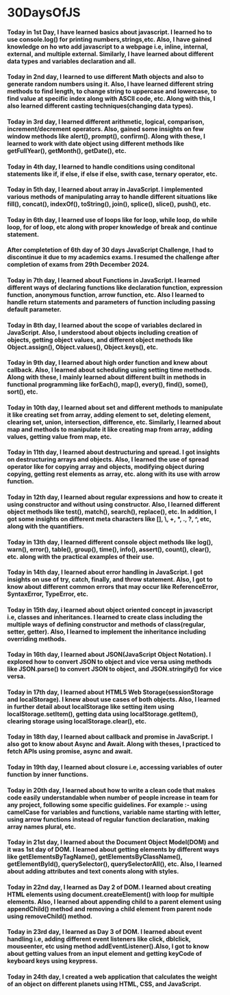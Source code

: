 # 30DaysOfJS
<!--Source of my study: https://30dayjavascript.js.org/ --> 

<!-- 01-Day -->
<h4>
Today in 1st Day, I have learned basics about javascript. I learned ho to use console.log() for printing numbers,strings,etc. Also, I have gained knowledge on ho wto add javascript to a webpage i.e, inline, internal, external, and multiple external. Similarly, I have learned about different data types and variables declaration and all. 
</h4>

<!-- 02-Day -->
<h4>
Today in 2nd day, I learned to use different Math objects and also to generate random numbers using it. Also, I have learned different string methods to find length, to change string to uppercase and lowercase, to find value at specific index along with ASCII code, etc. Along with this, I also learned different casting techniques(changing data types). 
</h4>

<!-- 03-Day -->
<h4>
Today in 3rd day, I learned different arithmetic, logical, comparison, increment/decrement operators. Also, gained some insights on few window methods like alert(), prompt(), confirm(). Along with these, I learned to work with date object using different methods like getFullYear(), getMonth(), getDate(), etc.
</h4>

<!-- 04-Day -->
<h4>
Today in 4th day, I learned to handle conditions using conditonal statements like if, if else, if else if else, swith case, ternary operator, etc. 
</h4>

<!-- 05-Day -->
<h4>
Today in 5th day, I learned about array in JavaScript. I implemented various methods of manipulating array to handle different situations like fill(), concat(), indexOf(), toString(), join(), splice(), slice(), push(), etc.
</h4>

<!-- 06-Day -->
<h4>
Today in 6th day, I learned use of loops like for loop, while loop, do while loop, for of loop, etc along with proper knowledge of break and continue statement.
</h4>

<!-- Reason of Discontinuity -->
<h4>
After completetion of 6th day of 30 days JavaScript Challenge, I had to discontinue it due to my academics exams. I resumed the challenge after completion of exams from 29th December 2024.
</h4>

<!-- 07-Day -->
<h4>
Today in 7th day, I learned about Functions in JavaScript. I learned different ways of declaring functions like declaration function, expression function, anonymous function, arrow function, etc. Also I learned to handle return statements and parameters of function including passing default parameter.
</h4>

<!-- 08-Day -->
<h4>
Today in 8th day, I learned about the scope of variables declared in JavaScript. Also, I  understood about objects including creation of objects, getting object values, and different object methods like Object.assign(), Object.values(), Object.keys(), etc.
</h4>

<!-- 09-Day -->
<h4>
Today in 9th day, I learned about high order function and knew about callback. Also, I learned about scheduling using setting time methods. Along with these, I mainly learned about different built in methods in functional programming like forEach(), map(), every(), find(), some(), sort(), etc.
</h4>

<!-- 10-Day -->
<h4>
Today in 10th day, I learned about set and different methods to manipulate it like creating set from array, adding element to set, deleting element, clearing set, union, intersection, difference, etc. Similarly, I learned about map and methods to manipulate it like creating map from array, adding values, getting value from map, etc.
</h4>

<!-- 11-Day -->
<h4>
Today in 11th day, I learned about destructuring and spread. I got insights on destructuring arrays and objects. Also, I learned the use of spread operator like for copying array and objects, modifying object during copying, getting rest elements as array, etc. along with its use with arrow function.
</h4>

<!-- 12-Day -->
<h4>
Today in 12th day, I learned about regular expressions and how to create it using constructor and without using constructor. Also, I learned different object methods like test(), match(), search(), replace(), etc. In addition, I got some insights on different meta characters like [], \, +, *, ., ?, ^, etc, along with the quantifiers. 
</h4>

<!-- 13-Day -->
<h4>
Today in 13th day, I learned different console object methods like log(), warn(), error(), table(), group(), time(), info(), assert(), count(), clear(), etc. along with the practical examples of their use.
</h4>

<!-- 14-Day -->
<h4>
Today in 14th day, I learned about error handling in JavaScript. I got insights on use of try, catch, finally, and throw statement. Also, I got to know about different common errors that may occur like ReferenceError, SyntaxError, TypeError, etc.
</h4>

<!-- 15-Day -->
<h4>
Today in 15th day, i learned about object oriented concept in javascript i.e, classes and inheritances. I learned to create class including the multiple ways of defining constructor and methods of class(regular, setter, getter). Also, I learned to implement the inheritance including overriding methods.
</h4>

<!-- 16-Day -->
<h4>
Today in 16th day, I learned about JSON(JavaScript Object Notation). I explored how to convert JSON to object and vice versa using methods like JSON.parse() to convert JSON to object, and JSON.stringify() for vice versa.
</h4>

<!-- 17-Day -->
<h4>
Today in 17th day, I learned about HTML5 Web Storage(sessionStorage and localStorage). I knew about use cases of both objects. Also, I learned in further detail about localStorage like setting item using localStorage.setItem(), getting data using localStorage.getItem(), clearing storage using localStorage.clear(), etc.
</h4>

<!-- 18-Day -->
<h4>
Today in 18th day, I learned about callback and promise in JavaScript. I also got to know about Async and Await. Along with theses, I practiced to fetch APIs using promise, async and await.
</h4>

<!-- 19-Day -->
<h4>
Today in 19th day, I learned about closure i.e, accessing variables of outer function by inner functions.
</h4>

<!-- 20-Day -->
<h4>
Today in 20th day, I learned about how to write a clean code that makes code easily understandable when number of people increase in team for any project, following some specific guidelines. For example :- using camelCase for variables and functions, variable name starting with letter, using arrow functions instead of regular function declaration, making array names plural, etc.
</h4>

<!-- 21-Day -->
<h4>
Today in 21st day, I learned about the Document Object Model(DOM) and it was 1st day of DOM. I learned about getting elements by different ways like getElementsByTagName(), getElementsByClassName(), getElementById(), querySelector(), querySelectorAll(), etc. Also, I learned about adding attributes and text conents along with styles.
</h4>

<!-- 22-Day -->
<h4>
Today in 22nd day, I learned as Day 2 of DOM. I learned about creating HTML elements using document.createElement() with loop for multiple elements. Also, I learned about appending child to a parent element using appendChild() method and removing a child element from parent node using removeChild() method.
</h4>

<!-- 23-Day -->
<h4>
Today in 23rd day, I learned as Day 3 of DOM. I learned about event handling i.e, adding different event listeners like click, dblclick, mouseenter, etc using method addEventListener().Also, I got to know about getting values from an input element and getting keyCode of keyboard keys using keypress.
</h4>

<!-- 24-Day -->
<h4>
Today in 24th day, I created a web application that calculates the weight of an object on different planets using HTML, CSS, and JavaScript.
</h4>